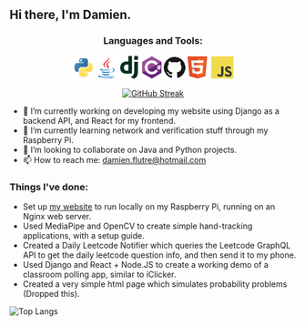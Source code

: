 ## Hi there, I'm Damien.


<h3 align="center">Languages and Tools:</h3>
<p align="center"> <img src="https://github.com/devicons/devicon/blob/master/icons/python/python-original.svg" alt="Python" width="40" height="40"/><img src="https://github.com/devicons/devicon/blob/master/icons/java/java-original.svg" alt="Java" width="40" height="40"/><img src="https://github.com/devicons/devicon/blob/master/icons/django/django-plain.svg" alt="Django" width="40" height"40"/><img src="https://github.com/devicons/devicon/blob/master/icons/csharp/csharp-original.svg" alt="C#" width="40" height="40"/><img src="https://github.com/devicons/devicon/blob/master/icons/github/github-original.svg" alt="Github" width="40" height="40"/><img src="https://github.com/devicons/devicon/blob/master/icons/html5/html5-original.svg" alt="HTML5" width="40" height="40"/>
<img src="https://github.com/devicons/devicon/blob/master/icons/javascript/javascript-original.svg" alt="JavaScript" width="40" height="40"/></p>

<p align="center">
  <a href="https://git.io/streak-stats">
    <img src="https://streak-stats.demolab.com?user=DamiennFl&theme=dark" alt="GitHub Streak" />
  </a>
</p>

- 🔭 I’m currently working on developing my website using Django as a backend API, and React for my frontend.
- 🌱 I’m currently learning network and verification stuff through my Raspberry Pi.
- 👯 I’m looking to collaborate on Java and Python projects.
- 📫 How to reach me: damien.flutre@hotmail.com

<h3>Things I've done:</h3>

- Set up [my website](https://www.damienf.com) to run locally on my Raspberry Pi, running on an Nginx web server.
- Used MediaPipe and OpenCV to create simple hand-tracking applications, with a setup guide.
- Created a Daily Leetcode Notifier which queries the Leetcode GraphQL API to get the daily leetcode question info, and then send it to my phone.
- Used Django and React + Node.JS to create a working demo of a classroom polling app, similar to iClicker.
- Created a very simple html page which simulates probability problems (Dropped this).

![Top Langs](https://github-readme-stats.vercel.app/api/top-langs/?username=DamiennFl&theme=transparent&hide_progress=true) <br>
